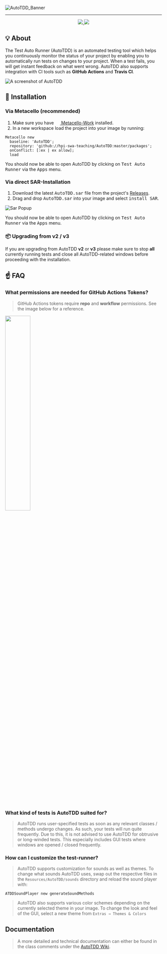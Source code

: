 ![AutoTDD_Banner](https://user-images.githubusercontent.com/58258541/126001012-dac234d9-e242-4ac0-86d1-0b227f237321.png)

---

<p align="center">
  <a href="https://github.com/hpi-swa-teaching/AutoTDD/actions">
    <img src="https://github.com/hpi-swa-teaching/AutoTDD/workflows/CI/badge.svg?branch=dev" />
  </a>
  <a href="https://coveralls.io/github/hpi-swa-teaching/AutoTDD?branch=dev">
    <img src="https://coveralls.io/repos/github/hpi-swa-teaching/AutoTDD/badge.svg?branch=dev" />
  </a>
</p>

## 💡 About

The Test Auto Runner (AutoTDD) is an automated testing tool which helps you continuously monitor the status of your project by enabling you to automatically run tests on changes to your project. When a test fails, you will get instant feedback on what went wrong. AutoTDD also supports integration with CI tools such as **GitHub Actions** and **Travis CI**.

![A screenshot of AutoTDD](https://user-images.githubusercontent.com/38653851/126059400-d8b96865-1f08-4f6b-81e6-f919c3055424.png)

## 💾 Installation

### Via Metacello  (recommended)

1. Make sure you have [<img src="https://squeak.de/static/img/favicon.png" width="16" height="16"> Metacello-Work](https://github.com/Metacello/metacello) installed.
2. In a new workspace load the project into your image by running:

```smalltalk
Metacello new
  baseline: 'AutoTDD';
  repository: 'github://hpi-swa-teaching/AutoTDD:master/packages';
  onConflict: [:ex | ex allow];
  load
```

You should now be able to open AutoTDD by clicking on <kbd>Test Auto Runner</kbd> via the <kbd>Apps</kbd> menu.

### Via direct SAR-Installation

1. Download the latest <kbd>AutoTDD.sar</kbd> file from the project's [Releases](https://github.com/hpi-swa-teaching/AutoTDD/releases).
2. Drag and drop <kbd>AutoTDD.sar</kbd> into your image and select <kbd>install SAR</kbd>.

![Sar Popup](https://user-images.githubusercontent.com/38653851/126059197-f00de748-cbf6-466a-910d-bd5f8a4831bd.png)

You should now be able to open AutoTDD by clicking on <kbd>Test Auto Runner</kbd> via the <kbd>Apps</kbd> menu.

### 📦 Upgrading from v2 / v3

If you are upgrading from AutoTDD **v2** or **v3** please make sure to stop **all** currently running tests and close all AutoTDD-related windows before proceeding with the installation.

## ☝️ FAQ

### What permissions are needed for GitHub Actions Tokens?

> GitHub Actions tokens require **repo** and **workflow** permissions. See the image below for a reference.

<img src="https://user-images.githubusercontent.com/38653851/126034965-364d8e97-7de5-47a1-a42c-4ee5a62f73f1.png" width="40%">

### What kind of tests is AutoTDD suited for?

> AutoTDD runs user-specified tests as soon as any relevant classes / methods undergo changes. As such, your tests will run quite frequently. Due to this, it is not advised to use AutoTDD for obtrusive or long-winded tests. This especially includes GUI tests where windows are opened / closed frequently. 

### How can I customize the test-runner?

> AutoTDD supports customization for sounds as well as themes. To change what sounds AutoTDD uses, swap out the respective files in the `Resources/AutoTDD/sounds` directory and reload the sound player with:

```smalltalk
ATDDSoundPlayer new generateSoundMethods
```

> AutoTDD also supports various color schemes depending on the currently selected theme in your image. To change the look and feel of the GUI, select a new theme from `Extras → Themes & Colors`


## Documentation

> A more detailed and technical documentation can either be found in the class comments under the [AutoTDD Wiki](https://github.com/hpi-swa-teaching/AutoTDD/wiki).

